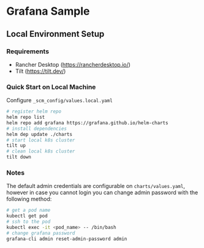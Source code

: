 # Grafana Sample

## Local Environment Setup

### Requirements

- Rancher Desktop (https://rancherdesktop.io/)
- Tilt (https://tilt.dev/)

### Quick Start on Local Machine

Configure `_scm_config/values.local.yaml`

```bash
# register helm repo
helm repo list
helm repo add grafana https://grafana.github.io/helm-charts
# install dependencies
helm dep update ./charts
# start local k8s cluster
tilt up
# clean local k8s cluster
tilt down
```

### Notes

The default admin credentials are configurable on `charts/values.yaml`, however in case you cannot login you can change admin password with the following method: 

```bash
# get a pod name
kubectl get pod
# ssh to the pod
kubectl exec -it <pod_name> -- /bin/bash
# change grafana password
grafana-cli admin reset-admin-password admin
```
